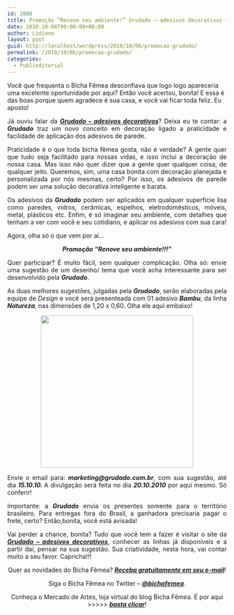 ```yaml
---
id: 2888
title: Promoção “Renove seu ambiente!” Grudado – adesivos decorativos + Bicha Fêmea
date: 2010-10-06T00:00:00+00:00
author: Lidiane
layout: post
guid: http://localhost/wordpress/2010/10/06/promocao-grudado/
permalink: /2010/10/06/promocao-grudado/
categories:
  - Publieditorial
---
```

Você que frequenta o Bicha Fêmea desconfiava que logo logo apareceria uma excelente oportunidade por aqui? Então você acertou, bonita! E essa é das boas porque quem agradece é sua casa, e você vai ficar toda feliz. Eu aposto!

<p style="text-align: justify;">
  Já ouviu falar da <strong><em><a href="http://www.grudado.com.br/" target="_blank">Grudado – adesivos decorativos</a></em></strong>? Deixa eu te contar: a <strong><em>Grudado</em></strong> traz um novo conceito em decoração ligado a praticidade e facilidade de aplicação dos adesivos de parede.
</p>

<!--more-->

<p style="text-align: justify;">
  Praticidade é o que toda bicha fêmea gosta, não é verdade? A gente quer que tudo seja facilitado para nossas vidas, e isso inclui a decoração de nossa casa. Mas isso não quer dizer que a gente quer qualquer coisa, de qualquer jeito. Queremos, sim, uma casa bonita com decoração planejada e personalizada por nós mesmas, certo? Por isso, os adesivos de parede podem ser uma solução decorativa inteligente e barata.
</p>

<p style="text-align: justify;">
  Os adesivos da <strong><em>Grudado</em></strong> podem ser aplicados em qualquer superfície lisa como paredes, vidros, cerâmicas, espelhos, eletrodomésticos, móveis, metal, plásticos etc. Enfim, é só imaginar seu ambiente, com detalhes que tenham a ver com você e seu cotidiano, e aplicar os adesivos com sua cara!
</p>

<p style="text-align: justify;">
  Agora, olha só o que vem por aí…
</p>

<p style="text-align: center;">
  <strong><em>Promoção “Renove seu ambiente!!!”</em></strong>
</p>

<p style="text-align: justify;">
  Quer participar? É muito fácil, sem qualquer complicação. Olha só: envie uma sugestão de um desenho/ tema que você acha interessante para ser desenvolvido pela <strong><em>Grudado</em></strong>.
</p>

<p style="text-align: justify;">
  As duas melhores sugestões, julgadas pela <strong><em>Grudado</em></strong>, serão elaboradas pela equipe de <em>Design</em> e você será presenteada com 01 adesivo <strong><em>Bambu</em></strong>, da linha <strong><em>Natureza</em></strong>, nas dimensões de 1,20 x 0,60. Olha ele aqui embaixo!
</p>

<p style="text-align: center;">
  <a href="http://www.trololodemulher.com.br/blog/wp-content/uploads/2010/10/bambu_ambiente1.jpg"><img class="size-full wp-image-5283 aligncenter" title="bambu_ambiente[1]" src="http://www.trololodemulher.com.br/blog/wp-content/uploads/2010/10/bambu_ambiente1.jpg" alt="" width="350" height="350" /></a>
</p>

<p style="text-align: justify;">
  Envie o email para: <strong><em>marketing@grudado.com.br</em></strong>, com sua sugestão, até dia <strong><em>15.10.10. </em></strong>A divulgação será feita no dia <strong><em>20.10.2010</em></strong> por aqui mesmo. Só conferir!
</p>

<p style="text-align: justify;">
  Importante: a <strong><em>Grudado</em></strong> envia os presentes somente para o território brasileiro. Para entregas fora do Brasil, a ganhadora precisaria pagar o frete, certo? Então,bonita, você está avisada!
</p>

<p style="text-align: justify;">
  Vai perder a chance, bonita? Tudo que você tem a fazer é visitar o site da <strong><em><a href="http://www.grudado.com.br/" target="_blank">Grudado &#8211; adesivos decorativos</a></em></strong>, conhecer as linhas já disponíveis e a partir daí, pensar na sua sugestão. Sua criatividade, nesta hora, vai contar muito a seu favor. Capricha!!!
</p>

<p style="text-align: center;">
  Quer as novidades do Bicha Fêmea? <a href="http://feedburner.google.com/fb/a/mailverify?uri=blogbichafemea&loc=pt_BR"><strong><em>Receba gratuitamente em seu e-mail</em></strong></a>!
</p>

<p style="text-align: center;">
  Siga o Bicha Fêmea no Twitter – <a href="http://twitter.com/bichafemea"><strong><em>@bichafemea</em></strong></a>.
</p>

<p style="text-align: center;">
  Conheça o Mercado de Artes, loja virtual do blog Bicha Fêmea. É por aqui >>>>> <a href="http://www.trololodemulher.com.br/loja/"><strong><em>basta clicar</em></strong></a>!
</p>